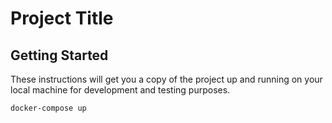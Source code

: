 # Project Title


## Getting Started

These instructions will get you a copy of the project up and running on your local machine for development and testing purposes.

```
docker-compose up
```


